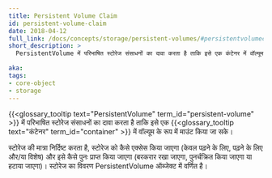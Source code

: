 ```yaml
---
title: Persistent Volume Claim
id: persistent-volume-claim
date: 2018-04-12
full_link: /docs/concepts/storage/persistent-volumes/#persistentvolumeclaims
short_description: >
  PersistentVolume में परिभाषित स्टोरेज संसाधनों का दावा करता है ताकि इसे एक कंटेनर में वॉल्यूम के रूप में माउंट किया जा सके।

aka: 
tags:
- core-object
- storage
---
```

{{<glossary_tooltip text="PersistentVolume" term_id="persistent-volume" >}} में परिभाषित स्टोरेज संसाधनों का दावा करता है ताकि इसे एक {{<glossary_tooltip text="कंटेनर" term_id="container" >}} में वॉल्यूम के रूप में माउंट किया जा सके।

<!--more--> 

स्टोरेज की मात्रा निर्दिष्ट करता है, स्टोरेज को कैसे एक्सेस किया जाएगा (केवल पढ़ने के लिए, पढ़ने के लिए और/या विशेष) और इसे कैसे पुनः प्राप्त किया जाएगा (बरकरार रखा जाएगा, पुनर्चक्रित किया जाएगा या हटाया जाएगा)। स्टोरेज का विवरण PersistentVolume ऑब्जेक्ट में वर्णित है।